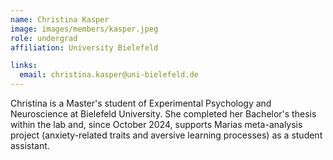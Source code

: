 ```yaml
---
name: Christina Kasper
image: images/members/kasper.jpeg
role: undergrad
affiliation: University Bielefeld

links:
  email: christina.kasper@uni-bielefeld.de
---
```


Christina is a Master's student of Experimental Psychology and Neuroscience at Bielefeld University. She completed her Bachelor's thesis within the lab and, since October 2024, supports Marias meta-analysis project (anxiety-related traits and aversive learning processes) as a student assistant.
